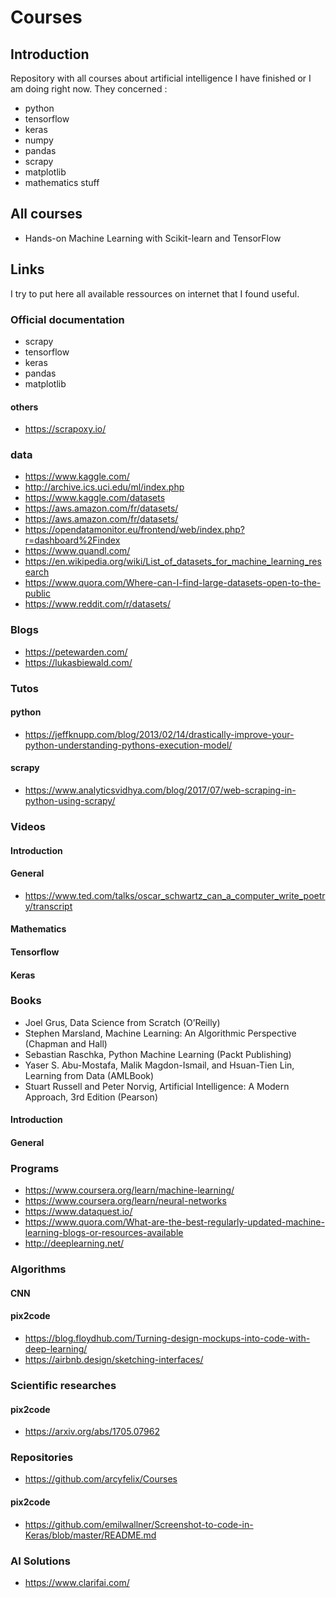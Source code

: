 # Courses
## Introduction
Repository with all courses about artificial intelligence I have finished or I am doing right now.
They concerned :
- python
- tensorflow
- keras
- numpy
- pandas
- scrapy
- matplotlib
- mathematics stuff


## All courses
- Hands-on Machine Learning with Scikit-learn and TensorFlow

## Links
I try to put here all available ressources on internet that I found useful.

### Official documentation
- scrapy
- tensorflow
- keras
- pandas
- matplotlib

#### others
- https://scrapoxy.io/

### data
- https://www.kaggle.com/
- http://archive.ics.uci.edu/ml/index.php
- https://www.kaggle.com/datasets
- https://aws.amazon.com/fr/datasets/
- https://aws.amazon.com/fr/datasets/
- https://opendatamonitor.eu/frontend/web/index.php?r=dashboard%2Findex
- https://www.quandl.com/
- https://en.wikipedia.org/wiki/List_of_datasets_for_machine_learning_research
- https://www.quora.com/Where-can-I-find-large-datasets-open-to-the-public
- https://www.reddit.com/r/datasets/

### Blogs
- https://petewarden.com/
- https://lukasbiewald.com/

### Tutos

#### python
- https://jeffknupp.com/blog/2013/02/14/drastically-improve-your-python-understanding-pythons-execution-model/

#### scrapy
- https://www.analyticsvidhya.com/blog/2017/07/web-scraping-in-python-using-scrapy/

### Videos

#### Introduction

#### General
- https://www.ted.com/talks/oscar_schwartz_can_a_computer_write_poetry/transcript

#### Mathematics

#### Tensorflow

#### Keras

### Books
- Joel Grus, Data Science from Scratch (O’Reilly)
- Stephen Marsland, Machine Learning: An Algorithmic Perspective (Chapman and Hall)
- Sebastian Raschka, Python Machine Learning (Packt Publishing)
- Yaser S. Abu-Mostafa, Malik Magdon-Ismail, and Hsuan-Tien Lin, Learning from Data (AMLBook)
- Stuart Russell and Peter Norvig, Artificial Intelligence: A Modern Approach, 3rd Edition (Pearson)

#### Introduction

#### General

### Programs
- https://www.coursera.org/learn/machine-learning/
- https://www.coursera.org/learn/neural-networks
- https://www.dataquest.io/
- https://www.quora.com/What-are-the-best-regularly-updated-machine-learning-blogs-or-resources-available
- http://deeplearning.net/

### Algorithms
#### CNN
#### pix2code
- https://blog.floydhub.com/Turning-design-mockups-into-code-with-deep-learning/
- https://airbnb.design/sketching-interfaces/

### Scientific researches
#### pix2code
- https://arxiv.org/abs/1705.07962

### Repositories
- https://github.com/arcyfelix/Courses
#### pix2code
- https://github.com/emilwallner/Screenshot-to-code-in-Keras/blob/master/README.md

### AI Solutions
- https://www.clarifai.com/
